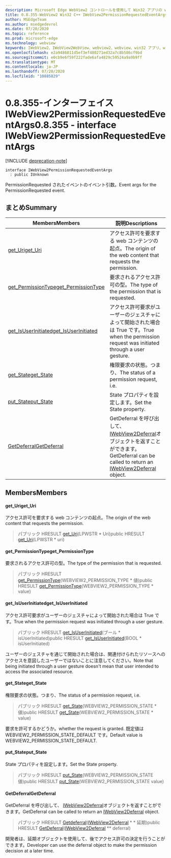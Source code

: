 ```yaml
---
description: Microsoft Edge WebView2 コントロールを使用して Win32 アプリの web コンテンツをホストする
title: 0.8.355-WebView2 Win32 C++ IWebView2PermissionRequestedEventArgs
author: MSEdgeTeam
ms.author: msedgedevrel
ms.date: 07/20/2020
ms.topic: reference
ms.prod: microsoft-edge
ms.technology: webview
keywords: IWebView2、IWebView2WebView、webview2、webview、win32 アプリ、win32、edge
ms.openlocfilehash: e2a9486011d5ef3ef480271ed32a7c8b586cf9bd
ms.sourcegitcommit: e0cb9e6f59f222fade6afa4829c59524a9a9b9ff
ms.translationtype: MT
ms.contentlocale: ja-JP
ms.lasthandoff: 07/20/2020
ms.locfileid: "10885829"
---
```

# <span data-ttu-id="1d2ba-104">0.8.355-インターフェイス IWebView2PermissionRequestedEventArgs</span><span class="sxs-lookup"><span data-stu-id="1d2ba-104">0.8.355 - interface IWebView2PermissionRequestedEventArgs</span></span> 

[!INCLUDE [deprecation-note](../../includes/deprecation-note.md)]

```
interface IWebView2PermissionRequestedEventArgs
  : public IUnknown
```

<span data-ttu-id="1d2ba-105">PermissionRequested されたイベントのイベント引数。</span><span class="sxs-lookup"><span data-stu-id="1d2ba-105">Event args for the PermissionRequested event.</span></span>

## <span data-ttu-id="1d2ba-106">まとめ</span><span class="sxs-lookup"><span data-stu-id="1d2ba-106">Summary</span></span>

 <span data-ttu-id="1d2ba-107">Members</span><span class="sxs-lookup"><span data-stu-id="1d2ba-107">Members</span></span>                        | <span data-ttu-id="1d2ba-108">説明</span><span class="sxs-lookup"><span data-stu-id="1d2ba-108">Descriptions</span></span>
--------------------------------|---------------------------------------------
[<span data-ttu-id="1d2ba-109">get_Uri</span><span class="sxs-lookup"><span data-stu-id="1d2ba-109">get_Uri</span></span>](#get_uri) | <span data-ttu-id="1d2ba-110">アクセス許可を要求する web コンテンツの起点。</span><span class="sxs-lookup"><span data-stu-id="1d2ba-110">The origin of the web content that requests the permission.</span></span>
[<span data-ttu-id="1d2ba-111">get_PermissionType</span><span class="sxs-lookup"><span data-stu-id="1d2ba-111">get_PermissionType</span></span>](#get_permissiontype) | <span data-ttu-id="1d2ba-112">要求されるアクセス許可の型。</span><span class="sxs-lookup"><span data-stu-id="1d2ba-112">The type of the permission that is requested.</span></span>
[<span data-ttu-id="1d2ba-113">get_IsUserInitiated</span><span class="sxs-lookup"><span data-stu-id="1d2ba-113">get_IsUserInitiated</span></span>](#get_isuserinitiated) | <span data-ttu-id="1d2ba-114">アクセス許可要求がユーザーのジェスチャによって開始された場合は True です。</span><span class="sxs-lookup"><span data-stu-id="1d2ba-114">True when the permission request was initiated through a user gesture.</span></span>
[<span data-ttu-id="1d2ba-115">get_State</span><span class="sxs-lookup"><span data-stu-id="1d2ba-115">get_State</span></span>](#get_state) | <span data-ttu-id="1d2ba-116">権限要求の状態。つまり、</span><span class="sxs-lookup"><span data-stu-id="1d2ba-116">The status of a permission request, i.e.</span></span>
[<span data-ttu-id="1d2ba-117">put_State</span><span class="sxs-lookup"><span data-stu-id="1d2ba-117">put_State</span></span>](#put_state) | <span data-ttu-id="1d2ba-118">State プロパティを設定します。</span><span class="sxs-lookup"><span data-stu-id="1d2ba-118">Set the State property.</span></span>
[<span data-ttu-id="1d2ba-119">GetDeferral</span><span class="sxs-lookup"><span data-stu-id="1d2ba-119">GetDeferral</span></span>](#getdeferral) | <span data-ttu-id="1d2ba-120">GetDeferral を呼び出して、 [IWebView2Deferral](IWebView2Deferral.md)オブジェクトを返すことができます。</span><span class="sxs-lookup"><span data-stu-id="1d2ba-120">GetDeferral can be called to return an [IWebView2Deferral](IWebView2Deferral.md) object.</span></span>

## <span data-ttu-id="1d2ba-121">Members</span><span class="sxs-lookup"><span data-stu-id="1d2ba-121">Members</span></span>

#### <span data-ttu-id="1d2ba-122">get_Uri</span><span class="sxs-lookup"><span data-stu-id="1d2ba-122">get_Uri</span></span> 

<span data-ttu-id="1d2ba-123">アクセス許可を要求する web コンテンツの起点。</span><span class="sxs-lookup"><span data-stu-id="1d2ba-123">The origin of the web content that requests the permission.</span></span>

> <span data-ttu-id="1d2ba-124">パブリック HRESULT [get_Uri](#get_uri)(LPWSTR \* Uri)</span><span class="sxs-lookup"><span data-stu-id="1d2ba-124">public HRESULT [get_Uri](#get_uri)(LPWSTR \* uri)</span></span>

#### <span data-ttu-id="1d2ba-125">get_PermissionType</span><span class="sxs-lookup"><span data-stu-id="1d2ba-125">get_PermissionType</span></span> 

<span data-ttu-id="1d2ba-126">要求されるアクセス許可の型。</span><span class="sxs-lookup"><span data-stu-id="1d2ba-126">The type of the permission that is requested.</span></span>

> <span data-ttu-id="1d2ba-127">パブリック HRESULT [get_PermissionType](#get_permissiontype)(WEBVIEW2_PERMISSION_TYPE \* 値)</span><span class="sxs-lookup"><span data-stu-id="1d2ba-127">public HRESULT [get_PermissionType](#get_permissiontype)(WEBVIEW2_PERMISSION_TYPE \* value)</span></span>

#### <span data-ttu-id="1d2ba-128">get_IsUserInitiated</span><span class="sxs-lookup"><span data-stu-id="1d2ba-128">get_IsUserInitiated</span></span> 

<span data-ttu-id="1d2ba-129">アクセス許可要求がユーザーのジェスチャによって開始された場合は True です。</span><span class="sxs-lookup"><span data-stu-id="1d2ba-129">True when the permission request was initiated through a user gesture.</span></span>

> <span data-ttu-id="1d2ba-130">パブリック HRESULT [get_IsUserInitiated](#get_isuserinitiated)(ブール \* isUserInitiated)</span><span class="sxs-lookup"><span data-stu-id="1d2ba-130">public HRESULT [get_IsUserInitiated](#get_isuserinitiated)(BOOL \* isUserInitiated)</span></span>

<span data-ttu-id="1d2ba-131">ユーザーのジェスチャを通じて開始された場合は、関連付けられたリソースへのアクセスを意図したユーザーではないことに注意してください。</span><span class="sxs-lookup"><span data-stu-id="1d2ba-131">Note that being initiated through a user gesture doesn't mean that user intended to access the associated resource.</span></span>

#### <span data-ttu-id="1d2ba-132">get_State</span><span class="sxs-lookup"><span data-stu-id="1d2ba-132">get_State</span></span> 

<span data-ttu-id="1d2ba-133">権限要求の状態。つまり、</span><span class="sxs-lookup"><span data-stu-id="1d2ba-133">The status of a permission request, i.e.</span></span>

> <span data-ttu-id="1d2ba-134">パブリック HRESULT [get_State](#get_state)(WEBVIEW2_PERMISSION_STATE \* 値)</span><span class="sxs-lookup"><span data-stu-id="1d2ba-134">public HRESULT [get_State](#get_state)(WEBVIEW2_PERMISSION_STATE \* value)</span></span>

<span data-ttu-id="1d2ba-135">要求を許可するかどうか。</span><span class="sxs-lookup"><span data-stu-id="1d2ba-135">whether the request is granted.</span></span> <span data-ttu-id="1d2ba-136">既定値は WEBVIEW2_PERMISSION_STATE_DEFAULT です。</span><span class="sxs-lookup"><span data-stu-id="1d2ba-136">Default value is WEBVIEW2_PERMISSION_STATE_DEFAULT.</span></span>

#### <span data-ttu-id="1d2ba-137">put_State</span><span class="sxs-lookup"><span data-stu-id="1d2ba-137">put_State</span></span> 

<span data-ttu-id="1d2ba-138">State プロパティを設定します。</span><span class="sxs-lookup"><span data-stu-id="1d2ba-138">Set the State property.</span></span>

> <span data-ttu-id="1d2ba-139">パブリック HRESULT [put_State](#put_state)(WEBVIEW2_PERMISSION_STATE 値)</span><span class="sxs-lookup"><span data-stu-id="1d2ba-139">public HRESULT [put_State](#put_state)(WEBVIEW2_PERMISSION_STATE value)</span></span>

#### <span data-ttu-id="1d2ba-140">GetDeferral</span><span class="sxs-lookup"><span data-stu-id="1d2ba-140">GetDeferral</span></span> 

<span data-ttu-id="1d2ba-141">GetDeferral を呼び出して、 [IWebView2Deferral](IWebView2Deferral.md)オブジェクトを返すことができます。</span><span class="sxs-lookup"><span data-stu-id="1d2ba-141">GetDeferral can be called to return an [IWebView2Deferral](IWebView2Deferral.md) object.</span></span>

> <span data-ttu-id="1d2ba-142">パブリック HRESULT [Getdeferral](#getdeferral)([IWebView2Deferral](IWebView2Deferral.md) \* \* 延期)</span><span class="sxs-lookup"><span data-stu-id="1d2ba-142">public HRESULT [GetDeferral](#getdeferral)([IWebView2Deferral](IWebView2Deferral.md) \*\* deferral)</span></span>

<span data-ttu-id="1d2ba-143">開発者は、延期オブジェクトを使用して、後でアクセス許可の決定を行うことができます。</span><span class="sxs-lookup"><span data-stu-id="1d2ba-143">Developer can use the deferral object to make the permission decision at a later time.</span></span>

